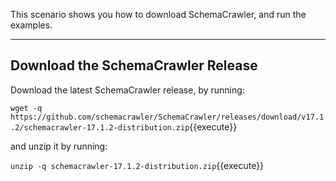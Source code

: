This scenario shows you how to download SchemaCrawler, and run the examples.

-----

## Download the SchemaCrawler Release
Download the latest SchemaCrawler release, by running:

`wget -q  https://github.com/schemacrawler/SchemaCrawler/releases/download/v17.1.2/schemacrawler-17.1.2-distribution.zip`{{execute}}

and unzip it by running:

`unzip -q schemacrawler-17.1.2-distribution.zip`{{execute}}
